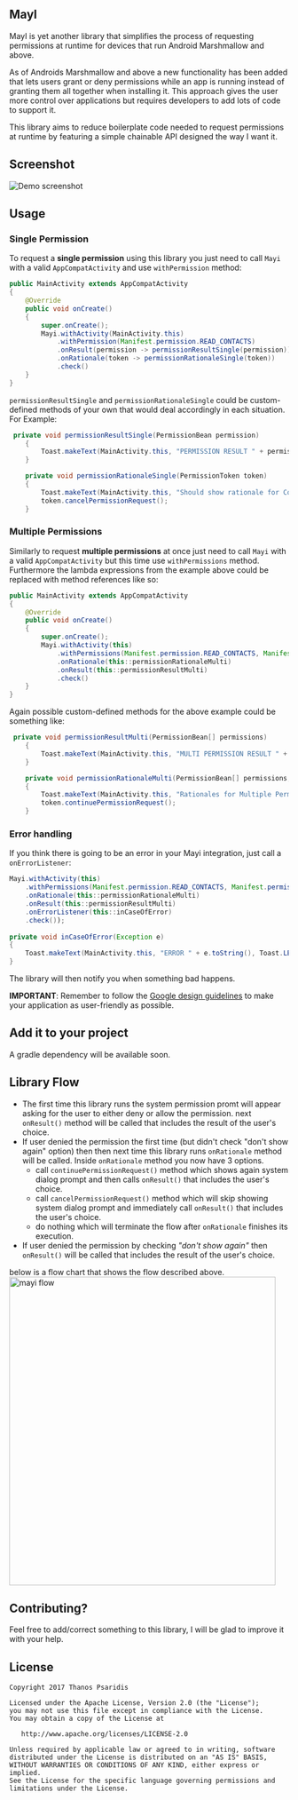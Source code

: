 MayI
-----

MayI is yet another library that simplifies the process of requesting permissions at runtime for devices that run Android Marshmallow and above.

As of Androids Marshmallow and above a new functionality has been added that lets users grant or deny permissions while an app is running instead of granting them all
together when installing it. This approach gives the user more control over applications but requires developers to add lots of code to support it.

This library aims to reduce boilerplate code needed to request permissions at runtime by featuring a simple chainable API designed the way I want it.

Screenshot
-----------

![Demo screenshot](mayi_screenshot.gif "gif demo")

Usage
-----

### Single Permission
To request a **single permission** using this library you just need to call `Mayi` with a valid `AppCompatActivity` and use `withPermission` method:

```java
public MainActivity extends AppCompatActivity 
{
	@Override 
	public void onCreate() 
	{
		super.onCreate();
		Mayi.withActivity(MainActivity.this)
            .withPermission(Manifest.permission.READ_CONTACTS)
            .onResult(permission -> permissionResultSingle(permission))
            .onRationale(token -> permissionRationaleSingle(token))
            .check()
	}
}
```

`permissionResultSingle` and `permissionRationaleSingle` could be custom-defined methods of your own that would deal accordingly in each situation. For Example:

```java
 private void permissionResultSingle(PermissionBean permission)
    {
        Toast.makeText(MainActivity.this, "PERMISSION RESULT " + permission.toString(), Toast.LENGTH_LONG).show();
    }

    private void permissionRationaleSingle(PermissionToken token)
    {
        Toast.makeText(MainActivity.this, "Should show rationale for Contacts permission", Toast.LENGTH_LONG).show();
        token.cancelPermissionRequest();
    }
```
### Multiple Permissions
Similarly to request **multiple permissions** at once just need to call `Mayi` with a valid `AppCompatActivity` but this time use `withPermissions` method. Furthermore
the lambda expressions from the example above could be replaced with method references like so:

```java
public MainActivity extends AppCompatActivity 
{
	@Override 
	public void onCreate() 
	{
		super.onCreate();
		Mayi.withActivity(this)
            .withPermissions(Manifest.permission.READ_CONTACTS, Manifest.permission.ACCESS_FINE_LOCATION)
            .onRationale(this::permissionRationaleMulti)
            .onResult(this::permissionResultMulti)
            .check()
	}
}
```
Again possible custom-defined methods for the above example could be something like:

```java
 private void permissionResultMulti(PermissionBean[] permissions)
    {
        Toast.makeText(MainActivity.this, "MULTI PERMISSION RESULT " + Arrays.deepToString(permissions), Toast.LENGTH_LONG).show();
    }

    private void permissionRationaleMulti(PermissionBean[] permissions, PermissionToken token)
    {
        Toast.makeText(MainActivity.this, "Rationales for Multiple Permissions " + Arrays.deepToString(permissions), Toast.LENGTH_LONG).show();
        token.continuePermissionRequest();
    }
```

### Error handling
If you think there is going to be an error in your Mayi integration, just call a `onErrorListener`:

```java
Mayi.withActivity(this)
    .withPermissions(Manifest.permission.READ_CONTACTS, Manifest.permission.ACCESS_FINE_LOCATION)
    .onRationale(this::permissionRationaleMulti)
    .onResult(this::permissionResultMulti)
    .onErrorListener(this::inCaseOfError)
    .check());
    
private void inCaseOfError(Exception e)
{
    Toast.makeText(MainActivity.this, "ERROR " + e.toString(), Toast.LENGTH_SHORT).show();
}
```
The library will then notify you when something bad happens.

**IMPORTANT**: Remember to follow the [Google design guidelines][1] to make your application as user-friendly as possible.


Add it to your project
----------------------
A gradle dependency will be available soon.

Library Flow
------------
* The first time this library runs the system permission promt will appear asking for the user to either deny or allow the permission.
next `onResult()` method will be called that includes the result of the user's choice.
* If user denied the permission the first time (but didn't check "don't show again" option) then then next time this library runs `onRationale` method will be called. Inside `onRationale` method
 you now have 3 options. 
    * call `continuePermissionRequest()` method which shows again system dialog prompt and then calls `onResult()` that includes the user's choice.
    * call `cancelPermissionRequest()` method which will skip showing system dialog prompt and immediately call `onResult()` that includes the user's choice.
    * do nothing which will terminate the flow after `onRationale` finishes its execution.
* If user denied the permission by checking _"don't show again"_ then `onResult()` will be called that includes the result of the user's choice.

below is a flow chart that shows the flow described above.
<img src="mayi_flow.png" alt="mayi flow" title="flow chart" width="480px" height="556px">

Contributing?
--------------------------

Feel free to add/correct something to this library, I will be glad to improve it with your help.

License
-------

    Copyright 2017 Thanos Psaridis

    Licensed under the Apache License, Version 2.0 (the "License");
    you may not use this file except in compliance with the License.
    You may obtain a copy of the License at

       http://www.apache.org/licenses/LICENSE-2.0

    Unless required by applicable law or agreed to in writing, software
    distributed under the License is distributed on an "AS IS" BASIS,
    WITHOUT WARRANTIES OR CONDITIONS OF ANY KIND, either express or implied.
    See the License for the specific language governing permissions and
    limitations under the License.
    
[1]: http://www.google.es/design/spec/patterns/permissions.html

